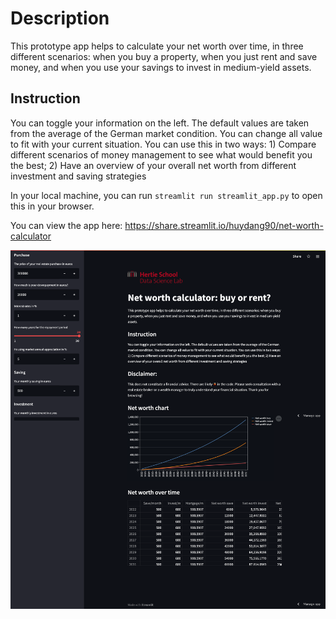 # Description

This prototype app helps to calculate your net worth over time, in three different scenarios: when you buy a property, when you just rent and save money, and when you use your savings to invest in medium-yield assets.

## Instruction
You can toggle your information on the left. The default values are taken from the average of the German market condition. You can change all value to fit with your current situation. You can use this in two ways: 1) Compare different scenarios of money management to see what would benefit you the best; 2) Have an overview of your overall net worth from different investment and saving strategies


In your local machine, you can run `streamlit run streamlit_app.py` to open this in your browser.

You can view the app here: https://share.streamlit.io/huydang90/net-worth-calculator

![App UI](https://github.com/huydang90/net-worth-calculator/blob/master/assets/app_ui.png?raw=true)
